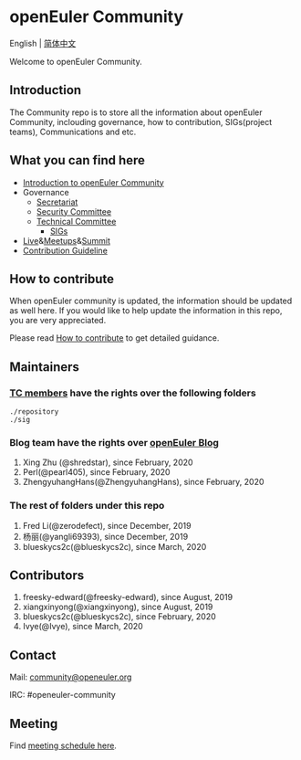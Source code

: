 # openEuler Community
English | [简体中文](./README_cn.md)

Welcome to openEuler Community.


## Introduction

The Community repo is to store all the information about openEuler Community, inclouding governance, how to contribution, SIGs(project teams), Communications and etc. 

## What you can find here

- [Introduction to openEuler Community](/en/governance)
- Governance
    - [Secretariat](/en/secretariat)
    - [Security Committee](/en/security-committee)
    - [Technical Committee](/en/technical-committee)
        - [SIGs](https://openeuler.org/en/sig/sig-list/)
- [Live](https://openeuler.org/en/interaction/live-list/)&[Meetups](https://openeuler.org/en/interaction/salon-list/)&[Summit](https://openeuler.org/en/interaction/summit-list/)
- [Contribution Guideline](https://openeuler.org/en/community/contribution/)



## How to contribute

When openEuler community is updated, the information should be updated as well here. If you would like to help update the information in this repo, you are very appreciated. 

Please read [How to contribute](CONTRIBUTING.md) to get detailed guidance.

## Maintainers

### [TC members](/en/technical-committee) have the rights over the following folders
    ./repository
    ./sig

### Blog team have the rights over [openEuler Blog](https://gitee.com/openeuler/website-v2/tree/master/web-ui/docs/en/blog)
1. Xing Zhu (@shredstar), since February, 2020
2. Perl(@pearl405), since February, 2020
3. ZhengyuhangHans(@ZhengyuhangHans), since February, 2020

### The rest of folders under this repo
1. Fred Li(@zerodefect), since December, 2019
2. 杨丽(@yangli69393), since December, 2019
3. blueskycs2c(@blueskycs2c), since March, 2020

## Contributors
1. freesky-edward(@freesky-edward), since August, 2019
2. xiangxinyong(@xiangxinyong), since August, 2019
3. blueskycs2c(@blueskycs2c), since February, 2020
4. Ivye(@Ivye), since March, 2020

## Contact

Mail: community@openeuler.org

IRC: #openeuler-community

## Meeting

Find [meeting schedule here](/meeting_records/README.md).
